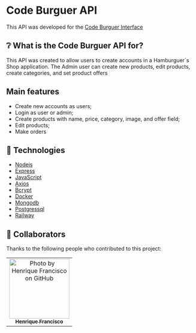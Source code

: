<h1 align="left"> Code Burguer API </h1>

This API was developed for the <a href='https://code-burguer-interface-henna.vercel.app'>Code Burguer Interface</a>

## ❔ What is the Code Burguer API for?

This API was created to allow users to create accounts in a Hamburguer´s Shop application. The Admin user can create new products, edit products, create categories, and set product offers

## Main features

- Create new accounts as users;
- Login as user or admin;
- Create products with name, price, category, image, and offer field;
- Edit products;
- Make orders

## 🚀 Technologies
- [Nodejs](https://nodejs.org/en/)
- [Express](https://expressjs.com/)
- [JavaScript](https://www.javascript.com/)
- [Axios](https://axios-http.com/)
- [Bcrypt](https://www.npmjs.com/package/bcrypt)
- [Docker](https://www.docker.com/)
- [Mongodb](https://www.mongodb.com/)
- [Postgressql](https://www.postgresql.org/)
- [Railway](https://railway.app/)

## 🤝 Collaborators

Thanks to the following people who contributed to this project:

<table>
  <tr>
    <td align="center">
      <a href="#">
        <img src="https://avatars.githubusercontent.com/u/93978780?v=4" width="160px;" alt="Photo by Henrique Francisco on GitHub"/><br>
        <sub>
          <b>Henrique Francisco</b>
        </sub>
      </a>
    </all>
  </tr>
</table>
  
  


